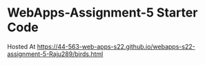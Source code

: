 # WebApps-Assignment-5 Starter Code
Hosted At https://44-563-web-apps-s22.github.io/webapps-s22-assignment-5-Raju289/birds.html